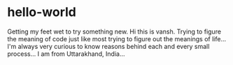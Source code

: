# hello-world
Getting my feet wet to try something new.
Hi this is vansh. Trying to figure the meaning of code just like most trying to figure out the meanings of life...
I'm always very curious to know reasons behind each and every small process...
I am from Uttarakhand, India...
